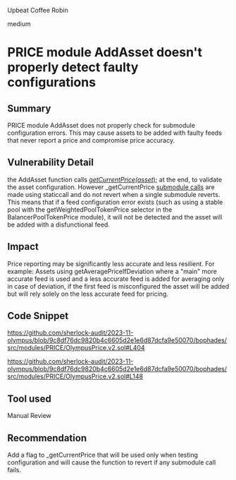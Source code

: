 Upbeat Coffee Robin

medium

# PRICE module AddAsset doesn't properly detect faulty configurations

## Summary
PRICE module AddAsset does not properly check for submodule configuration errors. This may cause assets to be added with faulty feeds that never report a price and compromise price accuracy.

## Vulnerability Detail
the AddAsset function calls [_getCurrentPrice(asset_)](https://github.com/sherlock-audit/2023-11-olympus/blob/9c8df76dc9820b4c6605d2e1e6d87dcfa9e50070/bophades/src/modules/PRICE/OlympusPrice.v2.sol#L404); at the end, to validate the asset configuration. However  _getCurrentPrice [submodule calls](https://github.com/sherlock-audit/2023-11-olympus/blob/9c8df76dc9820b4c6605d2e1e6d87dcfa9e50070/bophades/src/modules/PRICE/OlympusPrice.v2.sol#L148) are made using staticcall and do not revert when a single submodule reverts. This means that if a feed configuration error exists (such as using a stable pool with the getWeightedPoolTokenPrice selector in the BalancerPoolTokenPrice module), it will not be detected and the asset will be added with a disfunctional feed.

## Impact
Price reporting may be significantly less accurate and less resilient. For example: Assets using getAveragePriceIfDeviation where a "main" more accurate feed is used and a less accurate feed is added for averaging only in case of deviation, if the first feed is misconfigured the asset will be added but will rely solely on the less accurate feed for pricing. 

## Code Snippet
https://github.com/sherlock-audit/2023-11-olympus/blob/9c8df76dc9820b4c6605d2e1e6d87dcfa9e50070/bophades/src/modules/PRICE/OlympusPrice.v2.sol#L404

https://github.com/sherlock-audit/2023-11-olympus/blob/9c8df76dc9820b4c6605d2e1e6d87dcfa9e50070/bophades/src/modules/PRICE/OlympusPrice.v2.sol#L148


## Tool used

Manual Review

## Recommendation
Add a flag to _getCurrentPrice that will be used only when testing configuration and will cause the function to revert if any submodule call fails.
